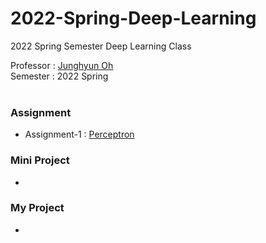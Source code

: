 # 2022-Spring-Deep-Learning
2022 Spring Semester Deep Learning Class

Professor : [Junghyun Oh](http://robotailab.net/people/junghyunoh.html)<br>
Semester : 2022 Spring
<br><br>

### Assignment
* Assignment-1 : [Perceptron](https://github.com/Lee-JaeWon/2022-Spring-Deep-Learning/blob/main/Homework/HW1_Perceptron_LeeJaeWon.ipynb)<br>

### Mini Project
*
### My Project
*
